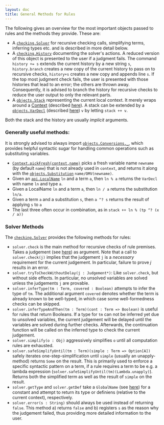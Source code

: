 ```yaml
---
layout: doc
title: General Methods for Rules
---
```

The following gives an overview for the most important objects passed to rules and the methods they provide. These are:
* A [`checking.Solver`](apidoc://info.kwarc.mmt.api.checking.Solver) for recursive checking calls, simplifying terms, inferring types etc. and is described in more detail below.
* A [`checking.History`](apidoc://info.kwarc.mmt.api.checking.History) documenting the solver's actions. A reduced version of this object is presented to the user if a judgment fails. The command `history += s` extends the current history by a new string `s`, `history.branch` creates a new copy of the current history to pass on to recursive checks, `history+s` creates a new copy and appends line `s`. If the top most judgment check fails, the user is presented with those histories that lead to an error; the others are thrown away. Consequently, it is advised to branch the history for recursive checks to reduce the user output to only the relevant parts.
* A [`objects.Stack`](apidoc://info.kwarc.mmt.api.objects.Stack) representing the current local context. It merely wraps around a [Context](apidoc://info.kwarc.mmt.api.objects.Stack) (described [here](../syntax/objects)). A stack can be extended by a [`objects.VarDecl`](apidoc://info.kwarc.mmt.api.objects.VarDecl) (described [here](../syntax/objects)) `v` by letting `stack ++ v`.

Both the stack and the history are usually *implicit* arguments.

### Generally useful methods:

It is strongly advised to always import [`objects.Conversions._`](apidoc://info.kwarc.mmt.api.objects.Conversions), which provides helpful syntactic sugar for handling common operations such as substituting variables.

* [`Context.pickFresh(context,name)`](apidoc:///info.kwarc.mmt.api.objects.Context$) picks a fresh variable name `newname` (by default `name`) that is not already used in `context`, and returns it along with the [`objects.Substitution`](apidoc:///info.kwarc.mmt.api.objects.Substitution) `name/OMV(newname)`.
* Given an [`api.LocalName`](apidoc://info.kwarc.mmt.api.LocalName) `ln` and a term `a`, then `ln % a` returns the `VarDecl` with name `ln` and type `a`.
* Given a LocalName `ln` and a term `a`, then `ln / a` returns the substitution `ln/a`.
* Given a term `a` and a substitution `s`, then `a ^? s` returns the result of applying `s` to `a`
* The last three often occur in combination, as in `stack ++ ln % (tp ^? (x / a))`

### Solver Methods

The [`checking.Solver`](apidoc://info.kwarc.mmt.api.checking.Solver) provides the following methods for rules:
* `solver.check` is the main method for recursive checks of rule premises. Takes a judgement (see [here](judgements)) as argument. Note that a call to `solver.check(j)` implies that the judgement `j` is a *necessary* requirement for the current judgement. In particular, failure to prove *j* results in an error.
* `solver.tryToCheckWithoutDelay(j : Judgement*)`: Like `solver.check`, but without side effects. In particular, no unsolved variables are solved unless the judgements `j` are provable.
* `solver.inferType(tm : Term, covered : Boolean)` attempts to infer the type of `tm`. The additional argument `covered` denotes whether the term is already known to be well-typed, in which case some well-formedness checks can be skipped.
* `solver.inferTypeAndThen(tm : Term)(cont : Term => Boolean)` is useful for rules that return Booleans. If a type for `tm` can not be inferred yet due to unsolved variables, the current judgement will be delayed until the variables are solved during further checks. Afterwards, the continuation function will be called on the inferred type to check the current judgement.
* `solver.simplify(o : Obj)` aggressively simplifies `o` until all computation rules are exhausted.
* `solver.safeSimplifyUntil(tm : Term)(simple : Term => Option[A])` safely iterates one-step-simplification until `simple` (usually an unapply-method) returns `Some` on the result. This is primarily used to enforce a specific syntactic pattern on a term, if a rule requires a term to be e.g. a lambda expression (`solver.safeSimplifyUntil(tm)(Lambda.unapply)`). Returns both the simplified term as well as the result of `simple` on the result.
* `solver.getType` and `solver.getDef` take a `GlobalName` (see [here](../syntax/uris)) for a constant and attempt to return its type or definiens (relative to the current context), respectively.
* `solver.error(s : String)` should always be used instead of returning `false`. This method a) returns `false` and b) registers `s` as the reason why the judgement failed, thus providing more detailed information to the user.

